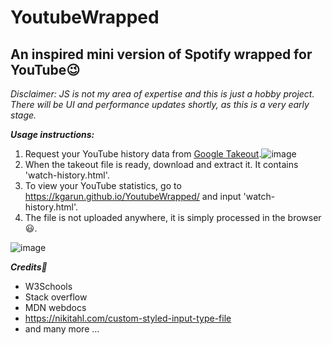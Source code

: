 # YoutubeWrapped
## An inspired mini version of Spotify wrapped for YouTube:wink:

*Disclaimer: JS is not my area of expertise and this is just a hobby project. There will be UI and performance updates shortly, as this is a very early stage.*

***Usage instructions:***
1. Request your YouTube history data from [Google Takeout](https://takeout.google.com/).![image](https://user-images.githubusercontent.com/21175650/205507733-67227850-ed10-4ef2-9b10-1639399f160c.png)
2. When the takeout file is ready, download and extract it. It contains 'watch-history.html'.
3. To view your YouTube statistics, go to https://kgarun.github.io/YoutubeWrapped/ and input 'watch-history.html'.
4. The file is not uploaded anywhere, it is simply processed in the browser:smiley:.

![image](https://user-images.githubusercontent.com/21175650/206720595-144f2545-2077-4f4e-917e-44f2f2f9d37b.png)


***Credits:orange_heart:***
- W3Schools
- Stack overflow
- MDN webdocs
- https://nikitahl.com/custom-styled-input-type-file
- and many more ...

